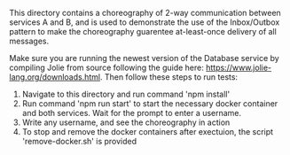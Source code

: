 This directory contains a choreography of 2-way communication between services A and B, and is used to demonstrate the use of the Inbox/Outbox pattern to make
the choreography guarentee at-least-once delivery of all messages.

Make sure you are running the newest version of the Database service by compiling Jolie from source following the guide here: https://www.jolie-lang.org/downloads.html.
Then follow these steps to run tests:
1. Navigate to this directory and run command 'npm install'
2. Run command 'npm run start' to start the necessary docker container and both services. Wait for the prompt to enter a username.
3. Write any username, and see the choreography in action
4. To stop and remove the docker containers after exectuion, the script 'remove-docker.sh' is provided